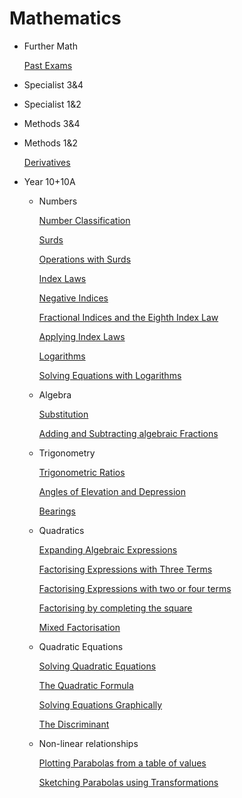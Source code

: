 # Mathematics

- Further Math
    
    [Past Exams](Past%20Exams.md)
    
- Specialist 3&4
- Specialist 1&2
- Methods 3&4
- Methods 1&2
    
    [Derivatives](Derivatives.md)
    
- Year 10+10A
    - Numbers
        
        [Number Classification](Number%20Classification.md)
        
        [Surds](Surds.md)
        
        [Operations with Surds](Operations%20with%20Surds.md)
        
        [Index Laws](Index%20Laws.md)
        
        [Negative Indices ](Negative%20Indices.md)
        
        [Fractional Indices and the Eighth Index Law ](Fractional%20Indices%20and%20the%20Eighth%20Index%20Law.md)
        
        [Applying Index Laws ](Applying%20Index%20Laws.md)
        
        [Logarithms](Logarithms.md)
        
        [Solving Equations with Logarithms](Solving%20Equations%20with%20Logarithms.md)
        
    - Algebra
        
        [Substitution](Mathematics%2084ce81c228e24346aab59bb063909048/Substitution%208461b08a33b64260839bef2dd8a3889b.md)
        
        [Adding and Subtracting algebraic Fractions](Mathematics%2084ce81c228e24346aab59bb063909048/Adding%20and%20Subtracting%20algebraic%20Fractions%20e06e35887b064e56a2cb08a32b69be63.md)
        
    - Trigonometry
        
        [Trigonometric Ratios](Mathematics%2084ce81c228e24346aab59bb063909048/Trigonometric%20Ratios%202da389e132984db9ada56a56f57a6f69.md)
        
        [Angles of Elevation and Depression](Mathematics%2084ce81c228e24346aab59bb063909048/Angles%20of%20Elevation%20and%20Depression%2038a9ea6870b247f29afc9b3a7663d183.md)
        
        [Bearings](Mathematics%2084ce81c228e24346aab59bb063909048/Bearings%204f1802d05f454957ac2e395c45586826.md)
        
    - Quadratics
        
        [Expanding Algebraic Expressions](Mathematics%2084ce81c228e24346aab59bb063909048/Expanding%20Algebraic%20Expressions%20c71038bc5eec4535be64d706e08cf4b4.md)
        
        [Factorising Expressions with Three Terms](Mathematics%2084ce81c228e24346aab59bb063909048/Factorising%20Expressions%20with%20Three%20Terms%205b36377eff544c6eba7ddc78328136f3.md)
        
        [Factorising Expressions with two or four terms](Mathematics%2084ce81c228e24346aab59bb063909048/Factorising%20Expressions%20with%20two%20or%20four%20terms%209190b2d7700b4248ab912065e2d568fd.md)
        
        [Factorising by completing the square](Mathematics%2084ce81c228e24346aab59bb063909048/Factorising%20by%20completing%20the%20square%20aaea60f374614ba495823da7b0f0816c.md)
        
        [Mixed Factorisation](Mathematics%2084ce81c228e24346aab59bb063909048/Mixed%20Factorisation%20f2e35d8553c84bdda7bfe7e7c82727b7.md)
        
    - Quadratic Equations
        
        [Solving Quadratic Equations](Mathematics%2084ce81c228e24346aab59bb063909048/Solving%20Quadratic%20Equations%20ff128997a6c04c9d8cc40d9edd7ba813.md)
        
        [The Quadratic Formula](Mathematics%2084ce81c228e24346aab59bb063909048/The%20Quadratic%20Formula%209311f1c4670241468fd7edb8f1f1dfaf.md)
        
        [Solving Equations Graphically](Mathematics%2084ce81c228e24346aab59bb063909048/Solving%20Equations%20Graphically%20b0c24d3cdd9c4bae8793d449fa0a968a.md)
        
        [The Discriminant](Mathematics%2084ce81c228e24346aab59bb063909048/The%20Discriminant%20d93d844e700743ff9646fb24b0936567.md)
        
    - Non-linear relationships
        
        [Plotting Parabolas from a table of values](Mathematics%2084ce81c228e24346aab59bb063909048/Plotting%20Parabolas%20from%20a%20table%20of%20values%20beec7c4137df4855b37a615c0b2567de.md)
        
        [Sketching Parabolas using Transformations](Mathematics%2084ce81c228e24346aab59bb063909048/Sketching%20Parabolas%20using%20Transformations%2048804baf439843689e7d9fae16cfeaab.md)